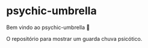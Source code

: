 # psychic-umbrella

Bem vindo ao psychic-umbrella :tada:

O repositório para mostrar um guarda chuva psicótico.
